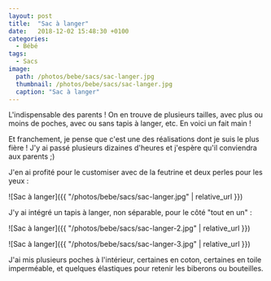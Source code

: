 ```yaml
---
layout: post
title:  "Sac à langer"
date:   2018-12-02 15:48:30 +0100
categories: 
  - Bébé
tags: 
  - Sacs
image:
  path: /photos/bebe/sacs/sac-langer.jpg
  thumbnail: /photos/bebe/sacs/sac-langer.jpg
  caption: "Sac à langer"
---
```


L'indispensable des parents ! On en trouve de plusieurs tailles, avec plus ou moins de poches, avec ou sans tapis à langer, etc. En voici un fait main !

<!-- more -->

Et franchement, je pense que c'est une des réalisations dont je suis le plus fière ! J'y ai passé plusieurs dizaines d'heures et j'espère qu'il conviendra aux parents ;) 

J'en ai profité pour le customiser avec de la feutrine et deux perles pour les yeux : 

![Sac à langer]({{ "/photos/bebe/sacs/sac-langer.jpg" | relative_url }})

J'y ai intégré un tapis à langer, non séparable, pour le côté "tout en un" : 

![Sac à langer]({{ "/photos/bebe/sacs/sac-langer-2.jpg" | relative_url }})

![Sac à langer]({{ "/photos/bebe/sacs/sac-langer-3.jpg" | relative_url }})

J'ai mis plusieurs poches à l'intérieur, certaines en coton, certaines en toile imperméable, et quelques élastiques pour retenir les biberons ou bouteilles. 

